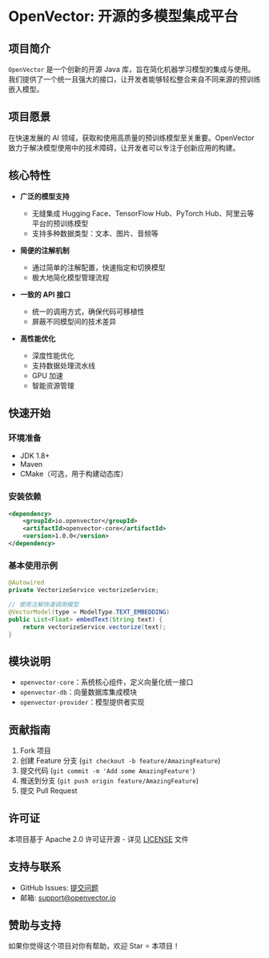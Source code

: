 # OpenVector: 开源的多模型集成平台

## 项目简介

`OpenVector` 是一个创新的开源 Java 库，旨在简化机器学习模型的集成与使用。我们提供了一个统一且强大的接口，让开发者能够轻松整合来自不同来源的预训练嵌入模型。

## 项目愿景

在快速发展的 AI 领域，获取和使用高质量的预训练模型至关重要。OpenVector 致力于解决模型使用中的技术障碍，让开发者可以专注于创新应用的构建。

## 核心特性

- **广泛的模型支持**
  - 无缝集成 Hugging Face、TensorFlow Hub、PyTorch Hub、阿里云等平台的预训练模型
  - 支持多种数据类型：文本、图片、音频等

- **简便的注解机制**
  - 通过简单的注解配置，快速指定和切换模型
  - 极大地简化模型管理流程

- **一致的 API 接口**
  - 统一的调用方式，确保代码可移植性
  - 屏蔽不同模型间的技术差异

- **高性能优化**
  - 深度性能优化
  - 支持数据处理流水线
  - GPU 加速
  - 智能资源管理

## 快速开始

### 环境准备

- JDK 1.8+
- Maven
- CMake（可选，用于构建动态库）

### 安装依赖

```xml
<dependency>
    <groupId>io.openvector</groupId>
    <artifactId>openvector-core</artifactId>
    <version>1.0.0</version>
</dependency>
```

### 基本使用示例

```java
@Autowired
private VectorizeService vectorizeService;

// 使用注解快速调用模型
@VectorModel(type = ModelType.TEXT_EMBEDDING)
public List<Float> embedText(String text) {
    return vectorizeService.vectorize(text);
}
```

## 模块说明

- `openvector-core`：系统核心组件，定义向量化统一接口
- `openvector-db`：向量数据库集成模块
- `openvector-provider`：模型提供者实现

## 贡献指南

1. Fork 项目
2. 创建 Feature 分支 (`git checkout -b feature/AmazingFeature`)
3. 提交代码 (`git commit -m 'Add some AmazingFeature'`)
4. 推送到分支 (`git push origin feature/AmazingFeature`)
5. 提交 Pull Request

## 许可证

本项目基于 Apache 2.0 许可证开源 - 详见 [LICENSE](LICENSE) 文件

## 支持与联系

- GitHub Issues: [提交问题](https://github.com/your-org/openvector/issues)
- 邮箱: support@openvector.io

## 赞助与支持

如果你觉得这个项目对你有帮助，欢迎 Star ⭐ 本项目！

